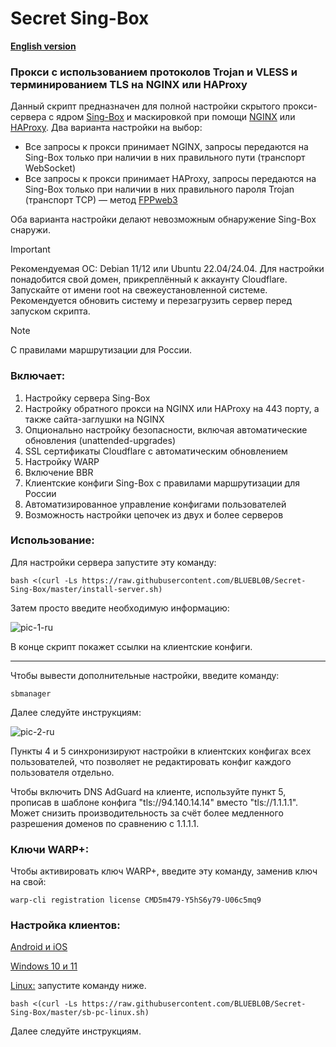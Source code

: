 # Secret Sing-Box

[**English version**](https://github.com/BLUEBL0B/Secret-Sing-Box/blob/main/README-ENG.md)

### Прокси с использованием протоколов Trojan и VLESS и терминированием TLS на NGINX или HAProxy
Данный скрипт предназначен для полной настройки скрытого прокси-сервера с ядром [Sing-Box](https://sing-box.sagernet.org) и маскировкой при помощи [NGINX](https://nginx.org/ru/) или [HAProxy](https://www.haproxy.org). Два варианта настройки на выбор:
- Все запросы к прокси принимает NGINX, запросы передаются на Sing-Box только при наличии в них правильного пути (транспорт WebSocket)
- Все запросы к прокси принимает HAProxy, запросы передаются на Sing-Box только при наличии в них правильного пароля Trojan (транспорт TCP) — метод [FPPweb3](https://github.com/FPPweb3)

Оба варианта настройки делают невозможным обнаружение Sing-Box снаружи.

> [!IMPORTANT]
> Рекомендуемая ОС: Debian 11/12 или Ubuntu 22.04/24.04. Для настройки понадобится свой домен, прикреплённый к аккаунту Cloudflare. Запускайте от имени root на свежеустановленной системе. Рекомендуется обновить систему и перезагрузить сервер перед запуском скрипта.

> [!NOTE]
> С правилами маршрутизации для России.
 
### Включает:
1) Настройку сервера Sing-Box
2) Настройку обратного прокси на NGINX или HAProxy на 443 порту, а также сайта-заглушки на NGINX
3) Опционально настройку безопасности, включая автоматические обновления (unattended-upgrades)
4) SSL сертификаты Cloudflare с автоматическим обновлением
5) Настройку WARP
6) Включение BBR
7) Клиентские конфиги Sing-Box с правилами маршрутизации для России
8) Автоматизированное управление конфигами пользователей
9) Возможность настройки цепочек из двух и более серверов
 
### Использование:

Для настройки сервера запустите эту команду:

```
bash <(curl -Ls https://raw.githubusercontent.com/BLUEBL0B/Secret-Sing-Box/master/install-server.sh)
```

Затем просто введите необходимую информацию:

![pic-1-ru](https://github.com/user-attachments/assets/68d752d6-2643-4f31-a988-e016c696d901)

В конце скрипт покажет ссылки на клиентские конфиги.

-----

Чтобы вывести дополнительные настройки, введите команду:

```
sbmanager
```

Далее следуйте инструкциям:

![pic-2-ru](https://github.com/user-attachments/assets/eedaa753-0959-4c91-a715-ca36f2dbf725)

Пункты 4 и 5 синхронизируют настройки в клиентских конфигах всех пользователей, что позволяет не редактировать конфиг каждого пользователя отдельно.

Чтобы включить DNS AdGuard на клиенте, используйте пункт 5, прописав в шаблоне конфига "tls://94.140.14.14" вместо "tls://1.1.1.1". Может снизить производительность за счёт более медленного разрешения доменов по сравнению с 1.1.1.1.

### Ключи WARP+:

Чтобы активировать ключ WARP+, введите эту команду, заменив ключ на свой:

```
warp-cli registration license CMD5m479-Y5hS6y79-U06c5mq9
```

### Настройка клиентов:
[Android и iOS](https://github.com/BLUEBL0B/Secret-Sing-Box/blob/main/Client-Guidelines/Sing-Box-Android-iOS-ru.pdf)

[Windows 10 и 11](https://github.com/BLUEBL0B/Secret-Sing-Box/blob/main/Client-Guidelines/Sing-Box-Windows-10-11-ru.pdf)

[Linux:](https://github.com/BLUEBL0B/Secret-Sing-Box/tree/main?tab=readme-ov-file#%D0%BD%D0%B0%D1%81%D1%82%D1%80%D0%BE%D0%B9%D0%BA%D0%B0-%D0%BA%D0%BB%D0%B8%D0%B5%D0%BD%D1%82%D0%BE%D0%B2) запустите команду ниже.
```
bash <(curl -Ls https://raw.githubusercontent.com/BLUEBL0B/Secret-Sing-Box/master/sb-pc-linux.sh)
```
Далее следуйте инструкциям.
